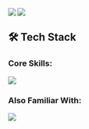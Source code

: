 <img align="left" src="http://github-profile-summary-cards.vercel.app/api/cards/most-commit-language?username=yamada-michel27" />

<img src="https://skillicons.dev/icons?i=py,ts,js,docker,mysql,postgres,mongodb,html,c,cpp,css,nodejs,npm,react,vite,vue,nextjs,nuxtjs,nestjs,threejs,p5js,fastapi,flask,django,linux,postman,git,github" />

## 🛠️ Tech Stack

### Core Skills:
<p align="left">
  <a href="https://skillicons.dev">
    <img src="https://skillicons.dev/icons?i=kotlin,spring,java,aws,mysql,haskell" />
  </a>
</p>

### Also Familiar With:
<p align="left">
  <a href="https://skillicons.dev">
    <img src="https://skillicons.dev/icons?i=js,ts,react,nextjs,redis,linux,docker,html,css,nginx,ruby,vue" />
  </a>
</p>
